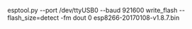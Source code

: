 


esptool.py --port /dev/ttyUSB0 --baud 921600 write_flash --flash_size=detect -fm dout 0 esp8266-20170108-v1.8.7.bin
